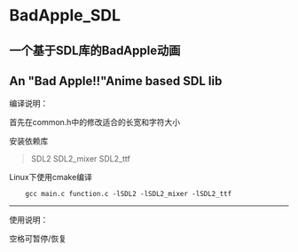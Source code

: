 BadApple_SDL
===============
一个基于SDL库的BadApple动画
----------------------------------------------
An "Bad Apple!!"Anime based SDL lib
---------------------------------------------
编译说明：

首先在common.h中的修改适合的长宽和字符大小

安装依赖库
>SDL2 SDL2_mixer SDL2_ttf

Linux下使用cmake编译

```
    gcc main.c function.c -lSDL2 -lSDL2_mixer -lSDL2_ttf
```


*************************************************
使用说明：

空格可暂停/恢复
